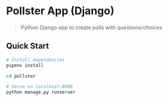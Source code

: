 # Pollster App (Django)

> Python Django app to create polls with questions/choices

## Quick Start

```bash
# Install dependencies
pipenv install

cd pollster

# Serve on localhost:8000
python manage.py runserver
```
